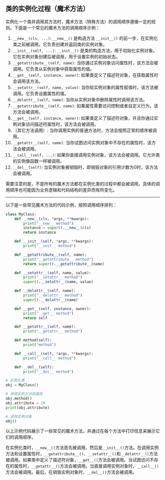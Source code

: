 ## 类的实例化过程（魔术方法）

实例化一个类并调用其方法时，魔术方法（特殊方法）的调用顺序遵循一定的规则。下面是一个常见的魔术方法的调用顺序示例：

1. `__new__(cls, ...)`: `__new__()` 是构造方法 `__init__()` 的前一步，在实例化类之前被调用。它负责创建并返回类的实例对象。
2. `__init__(self, ...)`: `__init__()` 是类的构造方法，用于初始化实例对象。它在实例对象创建后被调用，用于设置实例的初始状态。
3. `__getattribute__(self, name)`: 当你通过实例对象访问属性时，该方法会被调用。它负责从实例对象中获取属性的值。
4. `__get__(self, instance, owner)`: 如果类定义了描述符对象，在获取属性时会调用该方法。
5. `__setattr__(self, name, value)`: 当你给实例对象的属性赋值时，该方法被调用。它负责设置属性的值。
6. `__delattr__(self, name)`: 当你从实例对象中删除属性时调用该方法。
7. `__getattribute__(self, name)`: 如果属性需要访问控制或者自定义行为，该方法会被调用。
8. `__get__(self, instance, owner)`: 如果类定义了描述符对象，并且你通过实例对象访问描述符属性时，该方法会被调用。
9. （其它方法调用）: 当你调用实例的普通方法时，方法会按照正常的顺序被调用。
10. `__getattr__(self, name)`: 当你试图访问实例对象中不存在的属性时，该方法会被调用。
11. `__call__(self, ...)`: 如果你直接调用实例对象，该方法会被调用。它允许类的实例像函数一样被调用。
12. `__del__(self)`: 当实例对象被销毁时，即销毁对象的引用计数为0时，该方法会被调用。

需要注意的是，不是所有的魔术方法都在实例化类的过程中都会被调用，具体的调用顺序也可能因为业务逻辑和代码结构的差异而有所变化。



---



以下是一些常见魔术方法的代码示例，按照调用顺序排列：

```python
class MyClass:
    def __new__(cls, *args, **kwargs):
        print("__new__ method")
        instance = super().__new__(cls)
        return instance

    def __init__(self, *args, **kwargs):
        print("__init__ method")

    def __getattribute__(self, name):
        print("__getattribute__ method")
        return super().__getattribute__(name)

    def __setattr__(self, name, value):
        print("__setattr__ method")
        super().__setattr__(name, value)

    def __delattr__(self, name):
        print("__delattr__ method")
        super().__delattr__(name)

    def __get__(self, instance, owner):
        print("__get__ method")
        return self

    def __getattr__(self, name):
        print("__getattr__ method")

    def method(self):
        print("method")

    def __call__(self, *args, **kwargs):
        print("__call__ method")

    def __del__(self):
        print("__del__ method")

# 实例化类
obj = MyClass()

# 调用实例方法和属性
obj.method()
obj.attribute = 10
print(obj.attribute)

# 调用实例对象
obj()
```



以上示例代码展示了一些常见的魔术方法，并通过在每个方法中打印信息来展示它们的调用顺序。

在实例化类时，`__new__()`方法首先被调用，然后是`__init__()`方法。在调用实例方法和设置属性时，`__getattribute__()`、`__setattr__()`和`__delattr__()`方法被调用。如果类中定义了描述符对象，`__get__()`方法会被调用。当试图访问不存在的属性时，`__getattr__()`方法会被调用。当直接调用实例对象时，`__call__()`方法会被调用。最后，在销毁实例对象时，`__del__()`方法会被调用。